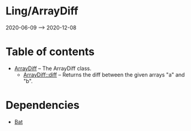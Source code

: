 Ling/ArrayDiff
================
2020-06-09 --> 2020-12-08




Table of contents
===========

- [ArrayDiff](https://github.com/lingtalfi/ArrayDiff/blob/master/doc/api/Ling/ArrayDiff/ArrayDiff.md) &ndash; The ArrayDiff class.
    - [ArrayDiff::diff](https://github.com/lingtalfi/ArrayDiff/blob/master/doc/api/Ling/ArrayDiff/ArrayDiff/diff.md) &ndash; Returns the diff between the given arrays "a" and "b".


Dependencies
============
- [Bat](https://github.com/lingtalfi/Bat)


